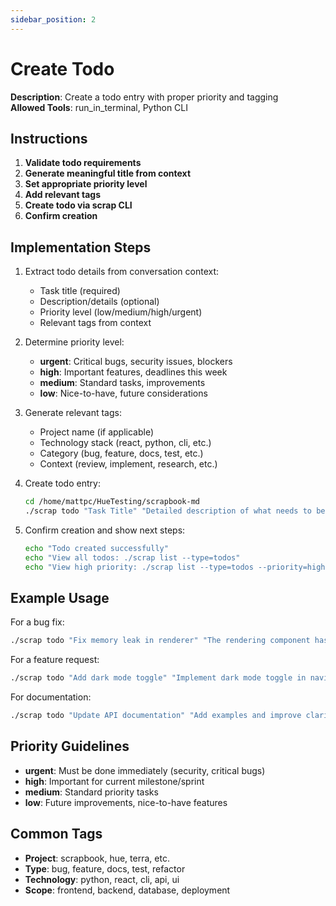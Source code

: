 ```yaml
---
sidebar_position: 2
---
```


# Create Todo

**Description**: Create a todo entry with proper priority and tagging  
**Allowed Tools**: run_in_terminal, Python CLI

## Instructions

1. **Validate todo requirements**
2. **Generate meaningful title from context**
3. **Set appropriate priority level**
4. **Add relevant tags**
5. **Create todo via scrap CLI**
6. **Confirm creation**

## Implementation Steps

1. Extract todo details from conversation context:
   - Task title (required)
   - Description/details (optional)
   - Priority level (low/medium/high/urgent)
   - Relevant tags from context

2. Determine priority level:
   - **urgent**: Critical bugs, security issues, blockers
   - **high**: Important features, deadlines this week
   - **medium**: Standard tasks, improvements
   - **low**: Nice-to-have, future considerations

3. Generate relevant tags:
   - Project name (if applicable)
   - Technology stack (react, python, cli, etc.)
   - Category (bug, feature, docs, test, etc.)
   - Context (review, implement, research, etc.)

4. Create todo entry:
   ```bash
   cd /home/mattpc/HueTesting/scrapbook-md
   ./scrap todo "Task Title" "Detailed description of what needs to be done" --priority="medium" --tags="tag1,tag2,tag3"
   ```

5. Confirm creation and show next steps:
   ```bash
   echo "Todo created successfully"
   echo "View all todos: ./scrap list --type=todos"
   echo "View high priority: ./scrap list --type=todos --priority=high"
   ```

## Example Usage

For a bug fix:
```bash
./scrap todo "Fix memory leak in renderer" "The rendering component has a memory leak when processing large datasets. Need to investigate and implement proper cleanup." --priority="high" --tags="bug,renderer,memory,urgent"
```

For a feature request:
```bash
./scrap todo "Add dark mode toggle" "Implement dark mode toggle in navigation bar. Should persist user preference and apply theme across all components." --priority="medium" --tags="feature,ui,theme,enhancement"
```

For documentation:
```bash
./scrap todo "Update API documentation" "Add examples and improve clarity for the new authentication endpoints" --priority="low" --tags="docs,api,auth"
```

## Priority Guidelines

- **urgent**: Must be done immediately (security, critical bugs)
- **high**: Important for current milestone/sprint
- **medium**: Standard priority tasks
- **low**: Future improvements, nice-to-have features

## Common Tags

- **Project**: scrapbook, hue, terra, etc.
- **Type**: bug, feature, docs, test, refactor
- **Technology**: python, react, cli, api, ui
- **Scope**: frontend, backend, database, deployment
